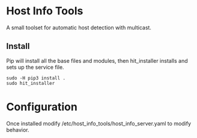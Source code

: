 # Host Info Tools
A small toolset for automatic host detection with multicast.

## Install
Pip will install all the base files and modules, then hit_installer installs and sets up the service file.
```
sudo -H pip3 install .
sudo hit_installer
```

# Configuration
Once installed modify /etc/host_info_tools/host_info_server.yaml to modify behavior.